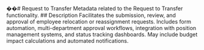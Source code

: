 ��#   R e q u e s t   t o   T r a n s f e r 
 
 
 
 M e t a d a t a   r e l a t e d   t o   t h e   R e q u e s t   t o   T r a n s f e r   f u n c t i o n a l i t y . 
 
 
 
 # #   D e s c r i p t i o n 
 
 
 
 F a c i l i t a t e s   t h e   s u b m i s s i o n ,   r e v i e w ,   a n d   a p p r o v a l   o f   e m p l o y e e   r e l o c a t i o n   o r   r e a s s i g n m e n t   r e q u e s t s .   I n c l u d e s   f o r m   a u t o m a t i o n ,   m u l t i - d e p a r t m e n t   a p p r o v a l   w o r k f l o w s ,   i n t e g r a t i o n   w i t h   p o s i t i o n   m a n a g e m e n t   s y s t e m s ,   a n d   s t a t u s   t r a c k i n g   d a s h b o a r d s .   M a y   i n c l u d e   b u d g e t   i m p a c t   c a l c u l a t i o n s   a n d   a u t o m a t e d   n o t i f i c a t i o n s . 
 
 
